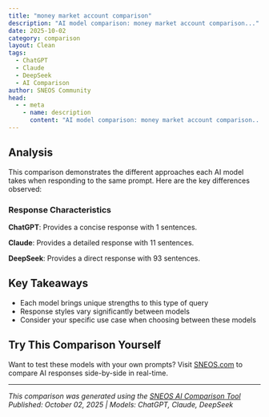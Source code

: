 ```yaml
---
title: "money market account comparison"
description: "AI model comparison: money market account comparison..."
date: 2025-10-02
category: comparison
layout: Clean
tags:
  - ChatGPT
  - Claude
  - DeepSeek
  - AI Comparison
author: SNEOS Community
head:
  - - meta
    - name: description
      content: "AI model comparison: money market account comparison..."
---
```


<ChatComparison
  title="money market account comparison"
  prompt="money market account comparison"
  :responses='{
    "ChatGPT": "When comparing money market accounts, there are several important factors to consider. These generally include the following:\n\n1. **Interest Rates**: Look for the annual percentage yield (APY) offered by different institutions. Higher interest rates will yield better returns on your savings.\n\n2. **Fees**: Check for maintenance fees, transaction fees, and withdrawal limits. Some institutions may waive fees if you maintain a minimum balance.\n\n3. **Minimum Balance Requirements**: Many money market accounts require a minimum deposit to open the account and/or to earn the advertised interest rate.\n\n4. **Withdrawal Limits**: Money market accounts may limit the number of withdrawals or transfers you can make each month without incurring fees.\n\n5. **FDIC Insurance**: Ensure that the institution is FDIC insured if you want your deposits to be protected up to $250,000.\n\n6. **Access and Convenience**: Consider how you can access your money — online banking, ATMs, or physical bank branches — and whether the bank offers online management tools.\n\n7. **Customer Service**: Look into the customer service reputation of the institution, including availability, response time, and user reviews.\n\n### Example Comparison of Money Market Accounts\n\n| Institution       | APY          | Minimum Balance | Monthly Fee | Withdrawal Limit   | FDIC Insured |\n|-------------------|--------------|-----------------|-------------|--------------------|---------------|\n| Bank A            | 0.50%        | $1,000          | None        | 6 withdrawals/month | Yes           |\n| Credit Union B    | 0.80%        | $500            | $5          | 6 withdrawals/month | Yes           |\n| Online Bank C     | 0.75%        | $0              | None        | 6 withdrawals/month | Yes           |\n| Traditional Bank D| 0.30%        | $2,500          | $10         | 6 withdrawals/month | Yes           |\n\n### Tips for Choosing:\n\n- **Assess Your Needs**: Determine how much you will be depositing and how often you need access to the funds.\n- **Compare Offers**: Use comparison websites to find the best offers available. \n- **Read the Fine Print**: Always read the terms and conditions to understand the account fully, including any potential rate changes.\n- **Check for Promotions**: Some institutions offer promotional interest rates or bonuses for new accounts.\n\n### Conclusion\n\nA money market account can be a good way to earn interest while maintaining liquidity. It&#x27;s#x27;s essential to shop around and compare different accounts based on the factors mentioned above to find the best fit for your financial needs.",
    "Claude": "Here&#x27;s#x27;s a comprehensive guide to comparing money market accounts (MMAs):\n\n## Key Factors to Compare\n\n### **Interest Rates**\n- **APY (Annual Percentage Yield)** - Most important factor\n- Current rates typically range from 0.01% to 5%+\n- Online banks usually offer higher rates than traditional banks\n\n### **Minimum Requirements**\n- **Opening deposit** ($0 to $10,000+)\n- **Minimum balance** to earn interest\n- **Minimum balance** to avoid fees\n\n### **Fees**\n- Monthly maintenance fees\n- Excess transaction fees\n- ATM fees\n- Overdraft fees\n\n### **Access \u0026 Convenience**\n- ATM network size\n- Online/mobile banking features\n- Check writing privileges\n- Debit card access\n- Transaction limits (typically 6 per month for withdrawals/transfers)\n\n## Types of MMAs to Consider\n\n### **Online Banks**\n- \u2705 Higher APYs (often 4-5%+)\n- \u2705 Lower fees\n- \u274C Limited physical branches\n- **Best for:** Rate-focused savers comfortable with digital banking\n\n### **Traditional Banks**\n- \u2705 Physical branch access\n- \u2705 Full-service banking relationship\n- \u274C Lower APYs (often under 1%)\n- **Best for:** Those wanting in-person service\n\n### **Credit Unions**\n- \u2705 Competitive rates\n- \u2705 Lower fees\n- \u274C Membership requirements\n- **Best for:** Eligible members seeking good rates with personal service\n\n## Current Top Performers (rates change frequently)\n\n**High-Yield Online Options:**\n- Marcus by Goldman Sachs\n- Ally Bank\n- Capital One 360\n- Discover Bank\n\n**Traditional Banks:**\n- Chase, Bank of America (lower rates but convenience)\n\n## Questions to Ask Yourself\n\n1. How often will I need to access the money?\n2. Do I prefer online or in-person banking?\n3. What&#x27;s#x27;s my target balance?\n4. How important is the highest possible rate vs. convenience?\n\nWould you like me to help you compare specific accounts based on your particular needs and priorities?",
    "DeepSeek": "Of course. Comparing money market accounts (MMAs) is a great way to ensure you&#x27;re#x27;re getting the best return on your savings while keeping your money safe and accessible.\n\nHere is a comprehensive guide to help you compare money market accounts effectively.\n\n### Key Factors to Compare\n\nWhen looking at different MMAs, focus on these critical areas:\n\n**1. Annual Percentage Yield (APY)**\nThis is the most important factor for growing your savings.\n*   **Compare Like-for-Like:** Ensure you&#x27;re#x27;re comparing the "APY" and not the "interest rate." APY includes compound interest, giving you the true annual return.\n*   **Look for Top Tier Rates:** Many banks offer a higher "tiered" APY if your balance is above a certain amount (e.g., $10,000 or $25,000). Make sure you qualify for the top rate.\n*   **Introductory vs. Standard Rates:** Some banks offer a high introductory APY for a few months, which then drops significantly. Check what the standard rate will be afterward.\n\n**2. Minimum Balance Requirements**\nBanks use these to avoid fees or qualify for the best rates.\n*   **Minimum to Open:** The amount needed to open the account.\n*   **Minimum to Avoid Fees:** The balance you must maintain to avoid monthly maintenance fees. Falling below this can result in fees that wipe out your interest earnings.\n*   **Minimum for Top Tier APY:** The balance required to earn the advertised high yield.\n\n**3. Fees**\nFees are the enemy of savings growth. Scrutinize the fee schedule for:\n*   **Monthly Maintenance Fees:** The most common fee. Look for accounts that waive this fee easily (e.g., with a minimum balance or linked account).\n*   **Excess Transaction Fees:** Federal Regulation D limits you to **six convenient withdrawals or transfers per month** from savings and money market accounts. Exceeding this limit can result in a fee per transaction, and the bank may even close your account or convert it to a checking account.\n*   **Other Fees:** ATM fees, paper statement fees, or wire transfer fees.\n\n**4. Accessibility \u0026 Convenience**\nHow easily can you access your money?\n*   **Online vs. Brick-and-Mortar:** Online banks typically offer much higher APYs because they have lower overhead. Traditional banks offer the convenience of in-person service but usually with lower rates.\n*   **ATM Access \u0026 Debit Card:** Most MMAs come with an ATM card. Check if the bank reimburses ATM fees and has a large, fee-free network.\n*   **Online \u0026 Mobile Banking:** A user-friendly app is essential for managing your account, depositing checks, and transferring funds.\n\n**5. FDIC/NCUA Insurance**\nThis is non-negotiable for safety.\n*   Ensure the bank is **FDIC-insured** (for banks) or the credit union is **NCUA-insured** (for credit unions). This protects your money up to $250,000 per depositor, per institution, in case the bank fails.\n\n**6. Account Features**\n*   **Check-Writing:** A key feature that distinguishes MMAs from regular savings accounts. You often get a limited number of checks per month.\n*   **Transfer Limits and Speed:** How quickly can you move money between accounts, especially to an external bank?\n\n---\n\n### Comparison Table: Online vs. Traditional Banks\n\n| Feature | Online-Only Banks (e.g., Ally, Discover, Marcus) | Traditional Brick-and-Mortar Banks (e.g., Chase, Bank of America, Wells Fargo) |\n| :--- | :--- | :--- |\n| **APY** | **High** (Often 10-20x higher than national average) | **Very Low** (Often 0.01% - 0.05%) |\n| **Fees** | **Low or None** (Often no monthly fees, low minimums) | **Common** (Monthly fees unless you meet requirements) |\n| **Minimum Balance** | **Low or None** | **Often High** to avoid fees and earn (meager) interest |\n| **Convenience** | 100% Online/Mobile; No physical branches | In-person service; Extensive branch/ATM network |\n| **Best For** | **Maximizing interest earnings**, tech-savvy users | **Those who prefer in-person service**, need to deposit cash frequently |\n\n---\n\n### How to Do Your Own Comparison (Step-by-Step)\n\n1.  **Define Your Needs:** How much do you plan to deposit? How often will you need to access the money? Do you need to write checks?\n2.  **Research Top Contenders:** Use comparison websites like **NerdWallet, Bankrate, or DepositAccounts.com**. They provide updated lists of the best MMA rates.\n3.  **Create a Shortlist:** Pick 3-5 accounts that offer high APYs and seem to fit your needs.\n4.  **Go Directly to the Bank&#x27;s#x27;s Website:** Don&#x27;t#x27;t rely solely on comparison sites. Visit the bank&#x27;s#x27;s official website to verify the current APY, read the full fee schedule, and review the account agreement.\n5.  **Ask the Right Questions:**\n    *   "What is the current APY, and what balance is required for it?"\n    *   "What is the minimum deposit to open the account?"\n    *   "Is there a monthly fee, and how can I avoid it?"\n    *   "What is your policy on excess transaction fees?"\n    *   "Do you offer ATM fee reimbursements?"\n\n---\n\n### Top-Rated Money Market Account Examples (As of Mid-2024)\n\n*Note: Rates change frequently. Always verify the current APY.*\n\n| Institution | APY (Approx.) | Minimum to Open | Key Features \u0026 Notes |\n| :--- | :--- | :--- | :--- |\n| **Discover Bank** | ~4.00% - 4.25% | $2,500 | No monthly fees, 24/7 US-based customer service, ATM fee reimbursements. |\n| **Ally Bank** | ~4.20% - 4.25% | $0 | No monthly fees, very strong mobile app, easy integration with Ally checking. |\n| **Marcus by Goldman Sachs**| ~4.30% - 4.40% | $0 | No fees, access to Goldman Sachs tools, but no check-writing. |\n| **Sallie Mae Bank** | ~4.65% - 4.75% | $0 | Competitive rates, no monthly fees, but less brand recognition for banking. |\n| **Capital One** | ~4.10% - 4.25% | $0 | Physical "Cafes" in some cities, strong digital tools, no fees. |\n| **Local Credit Unions** | Varies (Often High) | Often $5-$25 | May offer excellent rates to members; worth checking in your area. |\n\n### Final Recommendation\n\nFor the vast majority of savers, an **online money market account from a reputable institution like Ally, Discover, or Marcus will be the best choice.** You will earn a significantly higher return on your money with fewer fees and lower minimums.\n\nOnly choose a traditional brick-and-mortar bank if you frequently need to deposit cash or value in-person service so highly that you are willing to sacrifice almost all interest income.\n\nStart by checking the websites of the top online players today to see their latest rates."
  }'
  published-date="12:19"
/>

## Analysis

This comparison demonstrates the different approaches each AI model takes when responding to the same prompt. Here are the key differences observed:

### Response Characteristics

**ChatGPT**: Provides a concise response with 1 sentences. 

**Claude**: Provides a detailed response with 11 sentences. 

**DeepSeek**: Provides a direct response with 93 sentences. 

## Key Takeaways

- Each model brings unique strengths to this type of query
- Response styles vary significantly between models
- Consider your specific use case when choosing between these models

## Try This Comparison Yourself

Want to test these models with your own prompts? Visit [SNEOS.com](https://sneos.com) to compare AI responses side-by-side in real-time.

---

*This comparison was generated using the [SNEOS AI Comparison Tool](https://sneos.com)*
*Published: October 02, 2025 | Models: ChatGPT, Claude, DeepSeek*
